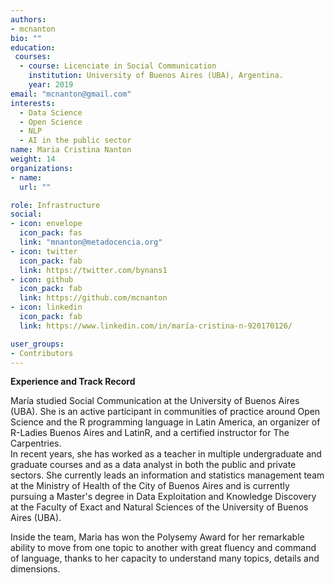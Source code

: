 ```yaml
---
authors:
- mcnanton
bio: ""
education: 
 courses:
  - course: Licenciate in Social Communication 
    institution: University of Buenos Aires (UBA), Argentina.
    year: 2019
email: "mcnanton@gmail.com"
interests:
  - Data Science
  - Open Science
  - NLP
  - AI in the public sector
name: Maria Cristina Nanton 
weight: 14
organizations:
- name: 
  url: ""

role: Infrastructure
social:
- icon: envelope
  icon_pack: fas
  link: "mnanton@metadocencia.org"
- icon: twitter
  icon_pack: fab
  link: https://twitter.com/bynans1
- icon: github
  icon_pack: fab
  link: https://github.com/mcnanton
- icon: linkedin
  icon_pack: fab
  link: https://www.linkedin.com/in/maría-cristina-n-920170126/

user_groups:
- Contributors
---
```

**Experience and Track Record**

María studied Social Communication at the University of Buenos Aires (UBA). She is an active participant in communities of practice around Open Science and the R programming language in Latin America, an organizer of R-Ladies Buenos Aires and LatinR, and a certified instructor for The Carpentries.  
In recent years, she has worked as a teacher in multiple undergraduate and graduate courses and as a data analyst in both the public and private sectors. 
She currently leads an information and statistics management team at the Ministry of Health of the City of Buenos Aires and is currently pursuing a Master's degree in Data Exploitation and Knowledge Discovery at the Faculty of Exact and Natural Sciences of the University of Buenos Aires (UBA).

Inside the team, Maria has won the Polysemy Award for her remarkable ability to move from one topic to another with great fluency and command of language, thanks to her capacity to understand many topics, details and dimensions.
